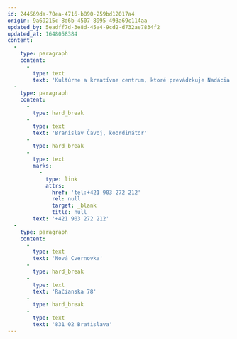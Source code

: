 ```yaml
---
id: 244569da-70ea-4716-b890-259bd12017a4
origin: 9a69215c-8d6b-4507-8995-493a69c114aa
updated_by: 5eadff7d-3e8d-45a4-9cd2-d732ae7834f2
updated_at: 1648058384
content:
  -
    type: paragraph
    content:
      -
        type: text
        text: 'Kultúrne a kreatívne centrum, ktoré prevádzkuje Nadácia Cvernovka, sídli v areáli bývalej chemickej priemyslovky na Račianskej 78 v Bratislave. Okrem multifunkčných priestorov, vonkajšej terasy, javiska, komunitnej záhrady, verejného parku, detského ihriska a verejnej knižnice je tu 132 umeleckých a kreatívnych ateliérov. Táto oblasť poskytuje široké spektrum kultúrnych a vzdelávacích programov v oblasti hudby, výtvarného umenia, literatúry, filmu, divadla a multižánrových aktivít. Nová Cvernovka je živá komunita, ktorej hodnoty sú sloboda, zodpovednosť, otvorenosť, spolupráca, tvorivosť, rozmanitosť, občianska uvedomelosť, experimentálnosť a sebarealizácia. Vytvára priestor pre dialóg medzi kultúrou, umením, ekológiou, vedou a občianstvom.'
  -
    type: paragraph
    content:
      -
        type: hard_break
      -
        type: text
        text: 'Branislav Čavoj, koordinátor'
      -
        type: hard_break
      -
        type: text
        marks:
          -
            type: link
            attrs:
              href: 'tel:+421 903 272 212'
              rel: null
              target: _blank
              title: null
        text: '+421 903 272 212'
  -
    type: paragraph
    content:
      -
        type: text
        text: 'Nová Cvernovka'
      -
        type: hard_break
      -
        type: text
        text: 'Račianska 78'
      -
        type: hard_break
      -
        type: text
        text: '831 02 Bratislava'
---
```


